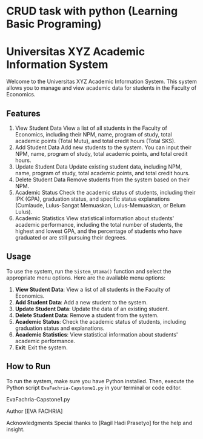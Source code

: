 # CRUD task with python (Learning Basic Programing)

# Universitas XYZ Academic Information System

Welcome to the Universitas XYZ Academic Information System. This system allows you to manage and view academic data for students in the Faculty of Economics.

## Features
1. View Student Data
   View a list of all students in the Faculty of Economics, including their NPM, name, program of study, total academic points (Total Mutu), and          total credit hours (Total SKS).
2. Add Student Data
   Add new students to the system. You can input their NPM, name, program of study, total academic points, and total credit hours.
3. Update Student Data
   Update existing student data, including NPM, name, program of study, total academic points, and total credit hours.
4. Delete Student Data
   Remove students from the system based on their NPM.
5. Academic Status
   Check the academic status of students, including their IPK (GPA), graduation status, and specific status explanations (Cumlaude, Lulus-Sangat 
   Memuaskan, Lulus-Memuaskan, or Belum Lulus).
6. Academic Statistics
   View statistical information about students' academic performance, including the total number of students, the highest and lowest GPA, and the 
   percentage of students who have graduated or are still pursuing their degrees.

## Usage

To use the system, run the `Sistem_Utama()` function and select the appropriate menu options. Here are the available menu options:

1. **View Student Data**: View a list of all students in the Faculty of Economics.
2. **Add Student Data**: Add a new student to the system.
3. **Update Student Data**: Update the data of an existing student.
4. **Delete Student Data**: Remove a student from the system.
5. **Academic Status**: Check the academic status of students, including graduation status and explanations.
6. **Academic Statistics**: View statistical information about students' academic performance.
7. **Exit**: Exit the system.

## How to Run

To run the system, make sure you have Python installed. Then, execute the Python script `EvaFachria-Capstone1.py` in your terminal or code editor.


EvaFachria-Capstone1.py

Author
[EVA FACHRIA]

Acknowledgments
Special thanks to [Ragil Hadi Prasetyo] for the help and insight.

